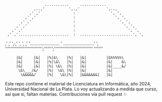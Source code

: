 <!--&&&&&&&&&&&&&&&&&&&&&&&&&&&&&&&&&&&&&&&&&&&&&&&&&&&&&&&&&&&&&&&&&&&-->

                      ...........     ............
                 ,..,'           ',.,'            ',..,
               ,' ,'               :                ', ',
             ,' ,'                 :                  ', ',
           ,' ,'                   :                    ', ',
         ,' ,'                     :                      ', ',
       ,' ,'                       :                        ', ',
     ,' ,'.......................  :  ........................', ',
   ,' ,'                         ',:,'                          ', ',
 ,'  '........................     '     .........................'  ',
  ''''''''''''''''''''''''''''';''''''';''''''''''''''''''''''''''''''
                                '''''''

<!--&&&&&&&&&&&&&&&&&&&&&&&&&&&&&&&&&&&&&&&&&&&&&&&&&&&&&&&&&&&&&&&&&&&-->

         |&|     |&|   |%|&\    |%|   |&|         |&%%%%%\
         |&|     |&|   |%|\&\   |%|   |&|         |&|    &\
         |&|     |&|   |%| \&\  |%|   |&|         |&|____&/
          \&\___/&/    |%|  \&\ |%|   |&|         |&|
           \&&&&&/     |%|   \&\|%|   |&&&&&&&|   |&|

<!--&&&&&&&&&&&&&&&&&&&&&&&&&&&&&&&&&&&&&&&&&&&&&&&&&&&&&&&&&&&&&&&&&&&-->

Este repo contiene el material de Licenciatura en Informática, año 2024, Universidad Nacional de La Plata.
Lo voy actualizando a medida que curso, así que sí, faltan materias.
Contribuciones vía pull request ✨
